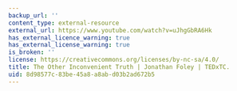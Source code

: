 ```yaml
---
backup_url: ''
content_type: external-resource
external_url: https://www.youtube.com/watch?v=uJhgGbRA6Hk
has_external_licence_warning: true
has_external_license_warning: true
is_broken: ''
license: https://creativecommons.org/licenses/by-nc-sa/4.0/
title: The Other Inconvenient Truth | Jonathan Foley | TEDxTC.
uid: 8d98577c-83be-45a8-a8ab-d03b2ad672b5
---
```

